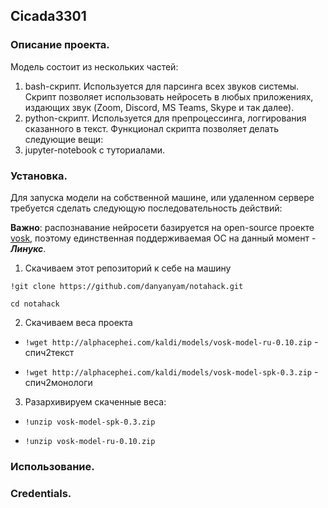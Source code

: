 ## Cicada3301

### Описание проекта.
Модель состоит из нескольких частей:
  1. bash-скрипт. Используется для парсинга всех звуков системы. Скрипт позволяет использовать нейросеть в любых приложениях, издающих звук (Zoom, Discord, MS Teams, Skype и так далее).
  2. python-скрипт. Используется для препроцессинга, логгирования сказанного в текст. Функционал скрипта позволяет делать следующие вещи:
  3. jupyter-notebook с туториалами.
  
### Установка.

Для запуска модели на собственной машине, или удаленном сервере требуется сделать следующую последовательность действий:

**Важно**: распознавание нейросети базируется на open-source проекте [vosk](https://github.com/alphacep/vosk-api), поэтому единственная поддерживаемая ОС на данный момент - ***Линукс***.

1. Скачиваем этот репозиторий к себе на  машину

`!git clone https://github.com/danyanyam/notahack.git`

`cd notahack`

2. Скачиваем веса проекта

  - `!wget http://alphacephei.com/kaldi/models/vosk-model-ru-0.10.zip` - спич2текст

  - `!wget http://alphacephei.com/kaldi/models/vosk-model-spk-0.3.zip` - спич2монологи

3. Разархивируем скаченные веса:

  - `!unzip vosk-model-spk-0.3.zip`

  - `!unzip vosk-model-ru-0.10.zip`




### Использование.
### Credentials.
